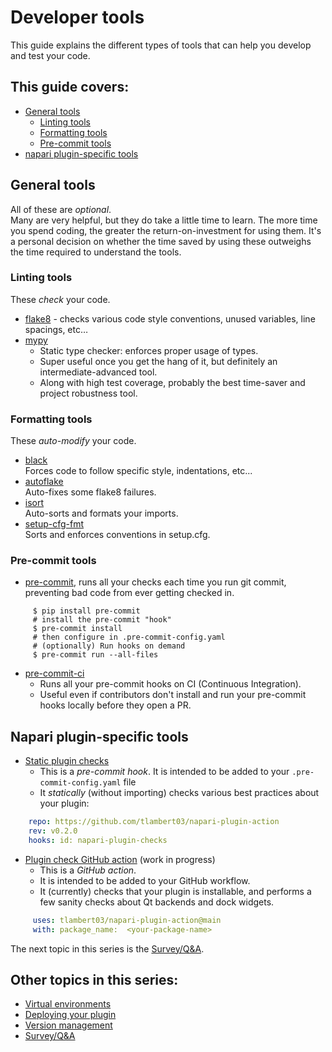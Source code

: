 # Developer tools

This guide explains the different types of tools that can help you develop and test your code.  

## This guide covers:   
* [General tools](#general-tools)
    - [Linting tools](#linting-tools)  
    - [Formatting tools](#formatting-tools)  
    - [Pre-commit tools](#pre-commit-tools)  
* [napari plugin-specific tools](#napari-plugin-specific-tools)
  
## General tools  
All of these are *optional*.  
Many are very helpful, but they do take a little time to learn. The more time you spend coding, the greater the return-on-investment for using them. It's a personal decision on whether the time saved by using these outweighs the time required to understand the tools.

### Linting tools   
These _check_ your code.  
* [flake8](https://flake8.pycqa.org/) - checks various code style conventions, unused variables, line spacings, etc…  
* [mypy](https://github.com/python/mypy)  
    - Static type checker: enforces proper usage of types.  
    - Super useful once you get the hang of it, but definitely an intermediate-advanced tool.  
    - Along with high test coverage, probably the best time-saver and project robustness tool.    

### Formatting tools 
These _auto-modify_ your code.  
* [black](https://github.com/psf/black)  
  Forces code to follow specific style, indentations, etc...  
* [autoflake](https://github.com/myint/autoflake)  
  Auto-fixes some flake8 failures.  
* [isort](https://github.com/PyCQA/isort)  
  Auto-sorts and formats your imports.
* [setup-cfg-fmt](https://github.com/asottile/setup-cfg-fmt)  
  Sorts and enforces conventions in setup.cfg.  

### Pre-commit tools
* [pre-commit](https://pre-commit.com/), runs all your checks each time you run git commit, preventing bad code from ever getting checked in.  
```console  
     $ pip install pre-commit
     # install the pre-commit "hook"  
     $ pre-commit install  
     # then configure in .pre-commit-config.yaml  
     # (optionally) Run hooks on demand  
     $ pre-commit run --all-files  
```  

* [pre-commit-ci](https://pre-commit.ci/)
    - Runs all your pre-commit hooks on CI (Continuous Integration).
    - Useful even if contributors don't install and run your pre-commit hooks locally before they open a PR.  
  
## Napari plugin-specific tools  

* [Static plugin checks](https://github.com/tlambert03/napari-plugin-checks)
    - This is a *pre-commit hook*. It is intended to be added to your 
    `.pre-commit-config.yaml` file
    - It *statically* (without importing) checks various best practices about your plugin:  
```yaml  
    repo: https://github.com/tlambert03/napari-plugin-action  
    rev: v0.2.0  
    hooks: id: napari-plugin-checks  
```     

* [Plugin check GitHub action](https://github.com/tlambert03/napari-plugin-action)  (work in progress)  
    - This is a _GitHub action_.
    - It is intended to be added to your GitHub workflow.
    - It (currently) checks that your plugin is installable, and performs a few sanity checks about Qt backends and dock widgets.  
```yaml     
     uses: tlambert03/napari-plugin-action@main  
     with: package_name:  <your-package-name>  
```
          

The next topic in this series is the [Survey/Q&A](./5-survey.md). 

## Other topics in this series:  
* [Virtual environments](./1-virtual-environments)  
* [Deploying your plugin](./2-deploying-your-plugin.md)    
* [Version management](./3-version-management.md)   
* [Survey/Q&A](./5-survey.md) 